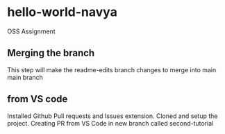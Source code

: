 # hello-world-navya
OSS Assignment 
## Merging the branch
This step will make the readme-edits branch changes to merge into main main branch
## from VS code
Installed Github Pull requests and Issues extension.
Cloned and setup the project.
Creating PR from VS Code in new branch called second-tutorial

